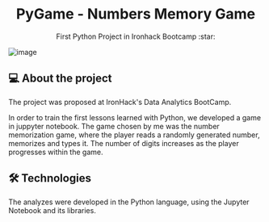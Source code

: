 <h1 align="center">PyGame - Numbers Memory Game</h1>

<p align="center"> First Python Project in Ironhack Bootcamp :star:
</h1>

![image](https://img.shields.io/badge/Python-14354C?style=for-the-badge&logo=python&logoColor=white)
##  💻 About the project</br>
The project was proposed at IronHack's Data Analytics BootCamp.

In order to train the first lessons learned with Python, we developed a game in juppyter notebook.
The game chosen by me was the number memorization game, where the player reads a randomly generated number, memorizes and types it. The number of digits increases as the player progresses within the game.

## 🛠 Technologies


The analyzes were developed in the Python language, using the Jupyter Notebook and its libraries.
